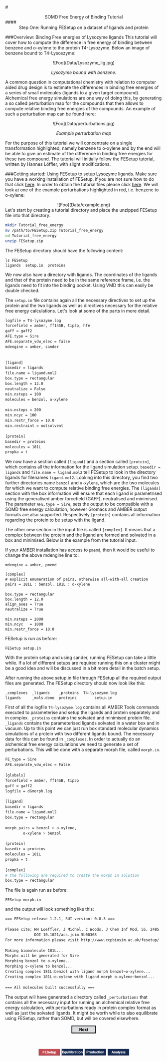 #<center>SOMD Free Energy of Binding Tutorial</center>
####<center>Step One: Running FESetup on a dataset of ligands and protein </center>

###Overview: Binding Free energies of Lysozyme ligands
This tutorial will cover how to compute the difference in free energy of binding between benzene and o-xylene to the protein T4-Lysozyme.
Below an image of benzene bound to T4-Lysoszyme:
<center>
![Foo](Data/Lysozyme_lig.jpg)

*Lysozyme bound with benzene.* 
</center>

A common question in computational chemistry with relation to computer aided drug design is to estimate the differences in binding free energies of a series of small molecules (ligands to a given target compound). Alchemical free energy simulations are one way of doing this, by generating a so called perturbation map for the compounds that then allows to compute relative binding free energies of the compounds. An example of such a perturbation map can be found here: 

<center>
![Foo](Data/perturbations.jpg)

*Example perturbation map* 
</center>

For the purpose of this tutorial we will concentrate on a single transformation highlighted, namely benzene to o-xylene and by the end will be able to give an estimate of the difference in binding free energies for these two compound. 
The tutorial will initially follow the FESetup tutorial, written by Hannes Löffler, with slight modifications. 

###Getting started: Using FESetup to setup Lysozyme ligands.
Make sure you have a working installation of FESetup, if you are not sure how to do that click [here](http://siremol.org/tutorials/somd/Tutorial1.html).
In order to obtain the tutorial files please click [here](Data/FESetup.zip).
We will look at one of the example perturbations highlighted in red, i.e. benzene to o-xylene:
<center>
![Foo](Data/example.png)
</center>
Let's start by creating a tutorial directory and place the unzipped FESetup file into that directory.

```bash
mkdir Tutorial_free_energy
mv /path/to/FESetup.zip Tutorial_free_energy
cd Tutorial_free_energy
unzip FESetup.zip
```

The FESetup directory should have the following content:

```
ls FESetup
ligands  setup.in  proteins

```

We now also have a directory with ligands. The coordinates of the ligands and that of the protein need to be in the same reference frame, i.e. the ligands need to fit into the binding pocket. Using VMD this can easily be double checked. 


The ```setup.in``` file contains again all the necessary directives to set up the protein and the two ligands as well as directives necessary for the relative free energy calculations. Let's look at some of the parts in more detail. 

```bash
logfile = T4-lysozyme.log
forcefield = amber, ff14SB, tip3p, hfe
gaff = gaff2
AFE.type = Sire
AFE.separate_vdw_elec = false
mdengine = amber, sander


[ligand]
basedir = ligands
file.name = ligand.mol2
box.type = rectangular
box.length = 12.0
neutralize = False
min.nsteps = 100
molecules = benzol, o-xylene

min.nsteps = 200
min.ncyc = 100
min.restr_force = 10.0
min.restraint = notsolvent

[protein]
basedir = proteins
molecules = 181L
propka = t

```

We now have a section called ```[ligand]``` and a section called ```[protein]```, which contains all the information for the ligand simulation setup. ```basedir = ligands``` and ```file.name = ligand.mol2``` tell FESetup to look in the directory ligands for filenames ```ligand.mol2```. Looking into this directory, you find two further directories name ```benzol``` and ```o-xylene```, which are the two molecules for which we want to compute relative binding free energies. The ```[ligands]``` section with the box information will ensure that each ligand is parametrised using the generalised amber forcefield (GAFF), neutralised and minimised. The parameter ```AFE.type = Sire```, sets the output to be compatible with a  SOMD free energy calculation, however Gromacs and AMBER output formats are also supported. Respectively ```[protein]``` contains all information regarding the protein to be setup with the ligand. 

The other new section in the input file is called ```[complex]```. It means that a complex between the protein and the ligand are formed and solvated in a box and minimised. 
Below is the example from the tutorial input. 

If your AMBER installation has access to ```pmemd```, then it would be useful to change the above mdengine line to:

```
mdengine = amber, pmemd
```

```
[complex]
# explicit enumeration of pairs, otherwise all-with-all creation
pairs = 181L : benzol, 181L : o-xylene

box.type = rectangular
box.length = 12.0
align_axes = True
neutralize = True

min.nsteps = 2000
min.ncyc   = 1000
min.restr_force = 10.0
```

FESetup is run as before:

```
FESetup setup.in
```
With the protein setup and using sander, running FESetup can take a little while. If a lot of different setups are required running this on a cluster might be a good idea and will be discussed in a bit more detail in the batch setup.

After running the above setup.in file through FESetup all the required output files are generated. The FESetup directory should now look like this:

```
_complexes  _ligands    _proteins  T4-lysozyme.log
ligands     _mols.done  proteins        setup.in
```
First of all the logfile ```T4-lysozyme.log``` contains all AMBER Tools commands executed to parameterise and setup the ligands and protein separately and in complex. ```_proteins``` contains the solvated and minimised protein file. ```_ligands``` contains the parameterised ligands solvated in a water box and in vacuum. Up to this point we can just run box standard molecular dynamics simulations of a protein with two different ligands bound. The necessary data for this can be found in ```_complexes```. In order to actually do an alchemical free energy calculations we need to generate a set of perturbations. This will be done with a separate morph file, called ```morph.in```. 

```bash
FE_type = Sire
AFE.separate_vdw_elec = False

[globals]
forcefield = amber, ff14SB, tip3p
gaff = gaff2
logfile = dGmorph.log

[ligand]
basedir = ligands
file.name = ligand.mol2
box.type = rectangular

morph_pairs = benzol > o-xylene,
        o-xylene > benzol

[protein]
basedir = proteins
molecules = 181L
propka = t

[complex]
# the following are required to create the morph in solution
box.type = rectangular

```
The file is again run as before:
```
FESetup morph.in
```
and the output will look something like this:

```bash
=== FESetup release 1.2.1, SUI version: 0.8.3 ===

Please cite: HH Loeffler, J Michel, C Woods, J Chem Inf Mod, 55, 2485
             DOI 10.1021/acs.jcim.5b00368
For more information please visit http://www.ccpbiosim.ac.uk/fesetup/

Making biomolecule 181L...
Morphs will be generated for Sire
Morphing benzol to o-xylene...
Morphing o-xylene to benzol...
Creating complex 181L:benzol with ligand morph benzol~o-xylene...
Creating complex 181L:o-xylene with ligand morph o-xylene~benzol...

=== All molecules built successfully ===

```

 The output will have generated a directory called ```_perturbations``` that contains all the necessary input for running an alchemical relative free energy calculation, with perturbations ready in protein complex format as well as just the solvated ligands. 
It might be worth while to also equilibrate using FESetup, rather than SOMD, but will be covered elsewhere.  

<center> <a href="Equilibration.html"> <img src="Buttons/Next.jpg" alt="Next" style="width: 80px;  min-width: 50px;" /></a> </center>

&nbsp;
&nbsp;
&nbsp;
<center>
<a href="FESetup.md"><img src="Buttons/FEsetup_r.jpg" alt="Fesetup" style="width: 70px;  min-width: 50px;" /></a> 
<a href="Equilibration.md"><img src="Buttons/Equib_b.jpg" alt="Equib" style="width: 70px;  min-width: 50px;"/></a> 
<a href="Production.md"><img src="Buttons/Production_b.jpg" alt="Production" style="width: 70px;  min-width: 50px;"/></a> 
<a href="Analysis.md"><img src="Buttons/Analysis_b.jpg" alt="Analysis" style="width: 70px;  min-width: 50px;" /></a>
</center>
